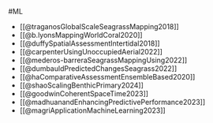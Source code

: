 #ML

- [[@traganosGlobalScaleSeagrassMapping2018]]
- [[@b.lyonsMappingWorldCoral2020]]
- [[@duffySpatialAssessmentIntertidal2018]]
- [[@carpenterUsingUnoccupiedAerial2022]]
- [[@mederos-barreraSeagrassMappingUsing2022]]
- [[@dumbauldPredictedChangesSeagrass2022]]
- [[@haComparativeAssessmentEnsembleBased2020]]
- [[@shaoScalingBenthicPrimary2024]]
- [[@goodwinCoherentSpaceTime2023]]
- [[@madhuanandEnhancingPredictivePerformance2023]]
- [[@magriApplicationMachineLearning2023]]
